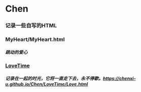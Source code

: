 # Chen
### 记录一些自写的HTML
### MyHeart/MyHeart.html
##### 跳动的爱心
### [LoveTime]([url](https://chenxi-u.github.io/Chen/LoveTime/Love.html))
##### 记录在一起的时光，它将一直走下去，永不停歇。https://chenxi-u.github.io/Chen/LoveTime/Love.html
